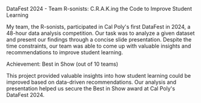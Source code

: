 DataFest 2024 - Team R-sonists: C.R.A.K.ing the Code to Improve Student Learning

My team, the R-sonists, participated in Cal Poly's first DataFest in 2024, a 48-hour data analysis competition. Our task was to analyze a given dataset and present our findings through a concise slide presentation. Despite the time constraints, our team was able to come up with valuable insights and recommendations to improve student learning.

Achievement: Best in Show (out of 10 teams)

This project provided valuable insights into how student learning could be improved based on data-driven recommendations. Our analysis and presentation helped us secure the Best in Show award at Cal Poly's DataFest 2024.
